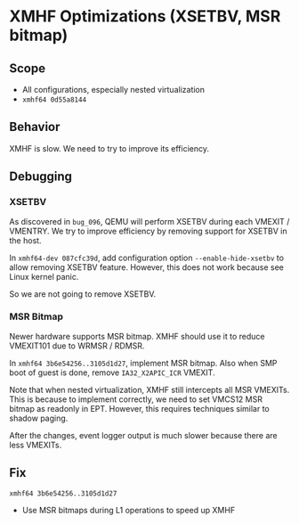 # XMHF Optimizations (XSETBV, MSR bitmap)

## Scope
* All configurations, especially nested virtualization
* `xmhf64 0d55a8144`

## Behavior

XMHF is slow. We need to try to improve its efficiency.

## Debugging

### XSETBV

As discovered in `bug_096`, QEMU will perform XSETBV during each VMEXIT /
VMENTRY. We try to improve efficiency by removing support for XSETBV in the
host.

In `xmhf64-dev 087cfc39d`, add configuration option `--enable-hide-xsetbv` to
allow removing XSETBV feature. However, this does not work because see Linux
kernel panic.

So we are not going to remove XSETBV.

### MSR Bitmap

Newer hardware supports MSR bitmap. XMHF should use it to reduce VMEXIT101 due
to WRMSR / RDMSR.

In `xmhf64 3b6e54256..3105d1d27`, implement MSR bitmap. Also when SMP boot of
guest is done, remove `IA32_X2APIC_ICR` VMEXIT.

Note that when nested virtualization, XMHF still intercepts all MSR VMEXITs.
This is because to implement correctly, we need to set VMCS12 MSR bitmap as
readonly in EPT. However, this requires techniques similar to shadow paging.

After the changes, event logger output is much slower because there are less
VMEXITs.

## Fix

`xmhf64 3b6e54256..3105d1d27`
* Use MSR bitmaps during L1 operations to speed up XMHF

